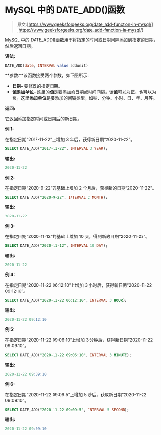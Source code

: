 # MySQL 中的 DATE_ADD()函数

> 原文:[https://www.geeksforgeeks.org/date_add-function-in-mysql/](https://www.geeksforgeeks.org/date_add-function-in-mysql/)

[MySQL](https://www.geeksforgeeks.org/mysql-common-mysql-queries/) 中的 DATE_ADD()函数用于将指定的时间或日期间隔添加到指定的日期，然后返回日期。

**语法:**

```sql
DATE_ADD(date, INTERVAL value addunit)

```

**参数:**该函数接受两个参数，如下图所示:

*   **日期–**
    要修改的指定日期。
*   **值添加单位–**
    这里的**值**是要添加的日期或时间间隔。该**值**可以为正，也可以为负。这里**添加单位**是要添加的间隔类型，如秒、分钟、小时、日、年、月等。

**返回:**

它返回添加指定时间或日期后的新日期。

**例 1:**

在指定日期“2017-11-22”上增加 3 年后，获得新日期“2020-11-22”。

```sql
SELECT DATE_ADD("2017-11-22", INTERVAL 3 YEAR);

```

**输出:**

```sql
2020-11-22

```

**例 2:**

在指定日期“2020-9-22”的基础上增加 2 个月后，获得新的日期“2020-11-22”。

```sql
SELECT DATE_ADD("2020-9-22", INTERVAL 2 MONTH);

```

**输出:**

```sql
2020-11-22

```

**例 3:**

在指定日期“2020-11-12”的基础上增加 10 天，得到新的日期“2020-11-22”。

```sql
SELECT DATE_ADD("2020-11-12", INTERVAL 10 DAY);

```

**输出:**

```sql
2020-11-22

```

**例 4:**

在指定日期“2020-11-22 06:12:10”上增加 3 小时后，获得新日期“2020-11-22 09:12:10”。

```sql
SELECT DATE_ADD("2020-11-22 06:12:10", INTERVAL 3 HOUR);

```

**输出:**

```sql
2020-11-22 09:12:10

```

**例 5:**

在指定日期“2020-11-22 09:06:10”上增加 3 分钟后，获得新日期“2020-11-22 09:09:10”。

```sql
SELECT DATE_ADD("2020-11-22 09:06:10", INTERVAL 3 MINUTE);

```

**输出:**

```sql
2020-11-22 09:09:10

```

**例 6:**

在指定日期“2020-11-22 09:09:5”上增加 5 秒后，获取新日期“2020-11-22 09:09:10”。

```sql
SELECT DATE_ADD("2020-11-22 09:09:5", INTERVAL 5 SECOND);

```

**输出:**

```sql
2020-11-22 09:09:10

```